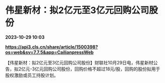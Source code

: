 # 伟星新材：拟2亿元至3亿元回购公司股份

**2023-10-29 10:03**

**https://api3.cls.cn/share/article/1500398?os=web&sv=7.7.5&app=CailianpressWeb**

【伟星新材：拟2亿元至3亿元回购公司股份】财联社10月29日电，伟星新材公告，拟2亿元-3亿元回购公司股份，回购价格不超过18元/股，回购的股份拟用于股权激励或员工持股计划。
